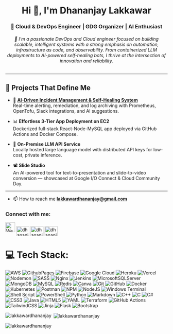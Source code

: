 <h1 align="center">Hi 👋, I'm Dhananjay Lakkawar</h1>
<h3 align="center">🎯 Cloud & DevOps Engineer | GDG Organizer | AI Enthusiast
</h3>


<h6 align="center">🚀 I'm a passionate DevOps and Cloud engineer focused on building scalable, intelligent systems with a strong emphasis on automation, infrastructure as code, and observability. From containerized LLM deployments to AI-powered self-healing bots, I thrive at the intersection of innovation and reliability.</h6>

---



<!-- <p align="center">
<!--   <a href="https://github.com/ryo-ma/github-profile-trophy"> 
<!--     <img src="https://github-profile-trophy.vercel.app/?username=lakkawardhananjay&row=2&column=4" alt="lakkawardhananjay" /> 
 <!--  </a>
</p>-->



## 🚧 Projects That Define Me

- 🔧 **[AI-Driven Incident Management & Self-Healing System](https://github.com/dhananjaylakkawar/AI-incident-BOT)**  
  Real-time alerting, remediation, and log archiving with Prometheus, OpenTofu, Slack integrations, and AI suggestions.

- 📊 **Effortless 3-Tier App Deployment on EC2**  
  Dockerized full-stack React-Node-MySQL app deployed via GitHub Actions and Docker Compose.

- 🧠 **On-Premise LLM API Service**  
  Locally hosted large language model with distributed API keys for low-cost, private inference.

- 📽️ **Slide Studio**  
  An AI-powered tool for text-to-presentation and slide-to-video conversion — showcased at Google I/O Connect & Cloud Community Day.

---

- 📫 How to reach me **lakkawardhananjay@gmail.com**


<h3 align="left">Connect with me:</h3>

<p align="left">
<a href="https://djlakkawar.cloud" target="_blank" rel="noopener noreferrer"><img src="https://img.icons8.com/ios-filled/50/000000/domain.png" alt="Website" height="30" /></a>
<a href="https://twitter.com/dhananjaylakka5" target="blank"><img align="center" src="https://raw.githubusercontent.com/rahuldkjain/github-profile-readme-generator/master/src/images/icons/Social/twitter.svg" alt="dhananjaylakka5" height="30" width="40" /></a>
<a href="https://linkedin.com/in/dhananjay-lakkawar" target="blank"><img align="center" src="https://raw.githubusercontent.com/rahuldkjain/github-profile-readme-generator/master/src/images/icons/Social/linked-in-alt.svg" alt="dhananjay-lakkawar" height="30" width="40" /></a>
<a href="https://www.codechef.com/users/dhananjay05" target="blank"><img align="center" src="https://cdn.jsdelivr.net/npm/simple-icons@3.1.0/icons/codechef.svg" alt="dhananjay05" height="30" width="40" /></a>
</p>



# 💻 Tech Stack:
![AWS](https://img.shields.io/badge/AWS-%23FF9900.svg?style=for-the-badge&logo=amazon-aws&logoColor=white) ![GithubPages](https://img.shields.io/badge/github%20pages-121013?style=for-the-badge&logo=github&logoColor=white) ![Firebase](https://img.shields.io/badge/firebase-%23039BE5.svg?style=for-the-badge&logo=firebase) ![Google Cloud](https://img.shields.io/badge/GoogleCloud-%234285F4.svg?style=for-the-badge&logo=google-cloud&logoColor=white) ![Heroku](https://img.shields.io/badge/heroku-%23430098.svg?style=for-the-badge&logo=heroku&logoColor=white)  ![Vercel](https://img.shields.io/badge/vercel-%23000000.svg?style=for-the-badge&logo=vercel&logoColor=white)  ![Nodemon](https://img.shields.io/badge/NODEMON-%23323330.svg?style=for-the-badge&logo=nodemon&logoColor=%BBDEAD) ![SASS](https://img.shields.io/badge/SASS-hotpink.svg?style=for-the-badge&logo=SASS&logoColor=white) ![Nginx](https://img.shields.io/badge/nginx-%23009639.svg?style=for-the-badge&logo=nginx&logoColor=white) ![Jenkins](https://img.shields.io/badge/jenkins-%232C5263.svg?style=for-the-badge&logo=jenkins&logoColor=white) ![MicrosoftSQLServer](https://img.shields.io/badge/Microsoft%20SQL%20Server-CC2927?style=for-the-badge&logo=microsoft%20sql%20server&logoColor=white) ![MongoDB](https://img.shields.io/badge/MongoDB-%234ea94b.svg?style=for-the-badge&logo=mongodb&logoColor=white) ![MySQL](https://img.shields.io/badge/mysql-4479A1.svg?style=for-the-badge&logo=mysql&logoColor=white) ![Redis](https://img.shields.io/badge/redis-%23DD0031.svg?style=for-the-badge&logo=redis&logoColor=white) ![Canva](https://img.shields.io/badge/Canva-%2300C4CC.svg?style=for-the-badge&logo=Canva&logoColor=white) ![Git](https://img.shields.io/badge/git-%23F05033.svg?style=for-the-badge&logo=git&logoColor=white) ![GitHub](https://img.shields.io/badge/github-%23121011.svg?style=for-the-badge&logo=github&logoColor=white) ![Docker](https://img.shields.io/badge/docker-%230db7ed.svg?style=for-the-badge&logo=docker&logoColor=white) ![Kubernetes](https://img.shields.io/badge/kubernetes-%23326ce5.svg?style=for-the-badge&logo=kubernetes&logoColor=white) ![Postman](https://img.shields.io/badge/Postman-FF6C37?style=for-the-badge&logo=postman&logoColor=white)  ![NPM](https://img.shields.io/badge/NPM-%23CB3837.svg?style=for-the-badge&logo=npm&logoColor=white) ![NodeJS](https://img.shields.io/badge/node.js-6DA55F?style=for-the-badge&logo=node.js&logoColor=white)  ![Windows Terminal](https://img.shields.io/badge/Windows%20Terminal-%234D4D4D.svg?style=for-the-badge&logo=windows-terminal&logoColor=white) ![Shell Script](https://img.shields.io/badge/shell_script-%23121011.svg?style=for-the-badge&logo=gnu-bash&logoColor=white) ![PowerShell](https://img.shields.io/badge/PowerShell-%235391FE.svg?style=for-the-badge&logo=powershell&logoColor=white) ![Python](https://img.shields.io/badge/python-3670A0?style=for-the-badge&logo=python&logoColor=ffdd54) ![Markdown](https://img.shields.io/badge/markdown-%23000000.svg?style=for-the-badge&logo=markdown&logoColor=white) ![C++](https://img.shields.io/badge/c++-%2300599C.svg?style=for-the-badge&logo=c%2B%2B&logoColor=white) ![C](https://img.shields.io/badge/c-%2300599C.svg?style=for-the-badge&logo=c&logoColor=white) ![C#](https://img.shields.io/badge/c%23-%23239120.svg?style=for-the-badge&logo=csharp&logoColor=white) ![CSS3](https://img.shields.io/badge/css3-%231572B6.svg?style=for-the-badge&logo=css3&logoColor=white) ![Java](https://img.shields.io/badge/java-%23ED8B00.svg?style=for-the-badge&logo=openjdk&logoColor=white) ![HTML5](https://img.shields.io/badge/html5-%23E34F26.svg?style=for-the-badge&logo=html5&logoColor=white)
![YAML](https://img.shields.io/badge/yaml-%23ffffff.svg?style=for-the-badge&logo=yaml&logoColor=151515) ![Terraform](https://img.shields.io/badge/terraform-%235835CC.svg?style=for-the-badge&logo=terraform&logoColor=white)  ![GitHub Actions](https://img.shields.io/badge/github%20actions-%232671E5.svg?style=for-the-badge&logo=githubactions&logoColor=white) ![TailwindCSS](https://img.shields.io/badge/tailwindcss-%2338B2AC.svg?style=for-the-badge&logo=tailwind-css&logoColor=white) ![Jinja](https://img.shields.io/badge/jinja-white.svg?style=for-the-badge&logo=jinja&logoColor=black) ![Flask](https://img.shields.io/badge/flask-%23000.svg?style=for-the-badge&logo=flask&logoColor=white) ![Bootstrap](https://img.shields.io/badge/bootstrap-%238511FA.svg?style=for-the-badge&logo=bootstrap&logoColor=white)

<!-- Proudly created with GPRM ( https://gprm.itsvg.in ) -->

<p><img align="left" src="https://github-readme-stats.vercel.app/api/top-langs?username=lakkawardhananjay&show_icons=true&locale=en&layout=compact" alt="lakkawardhananjay" /></p>

<p>&nbsp;<img align="center" src="https://github-readme-stats.vercel.app/api?username=lakkawardhananjay&show_icons=true&locale=en" alt="lakkawardhananjay" /></p>

<p><img align="center" src="https://github-readme-streak-stats.herokuapp.com/?user=lakkawardhananjay&" alt="lakkawardhananjay" /></p>
